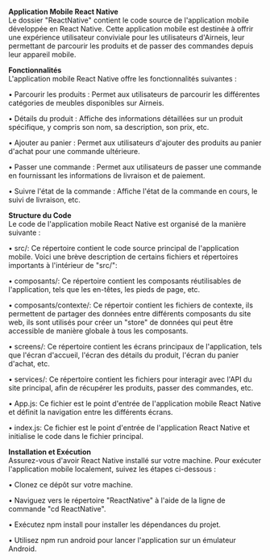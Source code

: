**Application Mobile React Native**  
Le dossier "ReactNative" contient le code source de l'application mobile développée en React Native. Cette application mobile est destinée à offrir une expérience utilisateur conviviale pour les utilisateurs d'Airneis, leur permettant de parcourir les produits et de passer des commandes depuis leur appareil mobile.

**Fonctionnalités**  
L'application mobile React Native offre les fonctionnalités suivantes :  

• Parcourir les produits : Permet aux utilisateurs de parcourir les différentes catégories de meubles disponibles sur Airneis.

• Détails du produit : Affiche des informations détaillées sur un produit spécifique, y compris son nom, sa description, son prix, etc.

• Ajouter au panier : Permet aux utilisateurs d'ajouter des produits au panier d'achat pour une commande ultérieure.

• Passer une commande : Permet aux utilisateurs de passer une commande en fournissant les informations de livraison et de paiement.

• Suivre l'état de la commande : Affiche l'état de la commande en cours, le suivi de livraison, etc.

**Structure du Code**  
Le code de l'application mobile React Native est organisé de la manière suivante :  

• src/: Ce répertoire contient le code source principal de l'application mobile. Voici une brève description de certains fichiers et répertoires importants à l'intérieur de "src/":

• composants/: Ce répertoire contient les composants réutilisables de l'application, tels que les en-têtes, les pieds de page, etc.

• composants/contexte/: Ce répertoir contient les fichiers de contexte, ils permettent de partager des données entre différents composants du site web, ils sont utilisés pour créer un "store" de données qui peut être accessible de manière globale à tous les composants.

• screens/: Ce répertoire contient les écrans principaux de l'application, tels que l'écran d'accueil, l'écran des détails du produit, l'écran du panier d'achat, etc.

• services/: Ce répertoire contient les fichiers pour interagir avec l'API du site principal, afin de récupérer les produits, passer des commandes, etc.

• App.js: Ce fichier est le point d'entrée de l'application mobile React Native et définit la navigation entre les différents écrans.

• index.js: Ce fichier est le point d'entrée de l'application React Native et initialise le code dans le fichier principal.

**Installation et Exécution**  
Assurez-vous d'avoir React Native installé sur votre machine. Pour exécuter l'application mobile localement, suivez les étapes ci-dessous :  

• Clonez ce dépôt sur votre machine.

• Naviguez vers le répertoire "ReactNative" à l'aide de la ligne de commande "cd ReactNative".

• Exécutez npm install pour installer les dépendances du projet.

• Utilisez npm run android pour lancer l'application sur un émulateur Android.
